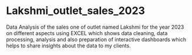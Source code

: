 # Lakshmi_outlet_sales_2023

Data Analysis of the sales one of outlet named Lakshmi for the year 2023 on different aspects using EXCEL which shows data cleaning, data processing, analysis and also preparation of interactive dashboards which helps to share insights about the data to my clients.
